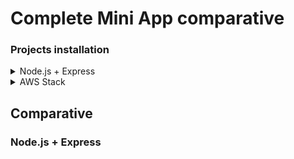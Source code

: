 # Complete Mini App comparative
### Projects installation
<details>
<summary>Node.js + Express</summary>
<p>

### Requirements
- **Node.js** [Download](https://nodejs.org/es/download/)
- **MongoDB Atlas** (You can see how to create and use a MongoDB Atlas database in [this section](https://github.com/codeurjc-students/2019-ServerlessVsExpress/tree/master/sections/Databases))
- **A Gmail account** configured to allow "Less secure apps". This will be used as SMTP server to send the activation links.
- **RabbitMQ** server. Follow this steps to install it:
    1. Type this in the terminal:

    **Linux version:**
    ```sh
    sudo apt-get install rabbitmq-server
    ```

    **MacOS version:**
    ```sh
    brew install rabbitmq
    ```

    2. Run the RabbitMQ server to see if it was installed successfully:

    ```sh
    rabbitmq-server
    ```

    3. RabbitMQ provides a local UI. To access this UI, first, create a new user:

    ```sh
    rabbitmqctl add_user username userpass
    ```

    4. Make this user **administrator**:
    ```sh
    rabbitmqctl set_user_tags username administrator
    ```

    5. Access to the UI providing the above credentials. Click here: [http://localhost:15672](http://localhost:15672). You will be able to see the queues working.

### Installation
#### Backend (Node.js and Express + MongoDB)

1. Clone the repository:

    ```sh
    git clone https://github.com/codeurjc-students/2019-ServerlessVsExpress.git
    ```

2. From the terminal, navigate to the folder **sections -> CompleteMiniApp -> node-express-app -> backend**
3. Install all the modules:

    ```sh
    npm install
    ```

4. Copy the file called .env.example and rename it to .env in the root folder of /backend:

    ```sh
    cp .env.example .env
    ```

5. Fill that file with the right information for your configuration.
6. You could can also modify (optionally) the config file in **src/config/config.js**. This file contains things like the tokens expiration time, the server port, etc. You can see the fields here:

    ```javascript
    module.exports = {
    SERVER_PORT: 4000,
    SECRET: "Aq.?*OxMe;",
    REFRESH_SECRET: "PLKK*;!",
    ACCOUNT_ACTIVATION_SECRET: "aAD?!",
    ACCESS_TOKEN_EXPIRATION_TIME: "5h",
    REFRESH_TOKEN_EXPIRATION_TIME: "20d",
    MONGO_DB_CONNECTION_URL: `mongodb+srv://${MONGO_DB_USER}:${MONGO_DB_PASSWORD}@cluster0-oampc.mongodb.net/${MONGO_DB_NAME}?retryWrites=true&w=majority`
    };
    ```

7. Run the server:

    ```sh
    npm start
    ```

8. Optionally, you can open another terminal, navigate again to **sections -> CompleteMiniApp -> node-express-app -> backend** and execute all the tests by running this command:

    ```sh
    yarn test
    ```

    This will run all the test to check if everything is working as expected. If it is, this message should appear in your terminal:

    <p align="center">
    <img alt="Tests passed" src="./node-express-app/img/tests-passed.png">
    </p>

9. Run the RabbitMQ server (in another terminal window, keeping it alive) if you didn't to allow the generation of pdfs in the background:

    ```sh
    rabbitmq-server
    ```

#### Frontend (React + Redux)

1. If you are here, you should have already cloned the repository. Do it if you didn't. Then, from the terminal, navigate to the folder **sections -> CompleteMiniApp -> node-express-app -> frontend**
2. From there, run the app with the following command:

    ```sh
    npm start
    ```

### Use
After reproducing all the steps from above, you should be able to start playing with the application. The **backend** server is running on the port 4000, but you only need to worry about the frontend right now, which will be the one you will interact with. To access to the frontend, make sure you go to this url: [http://localhost:3000](http://localhost:3000).

There, you will be placed in the login panel. Follow this steps to try all the functionality:

1. In the login panel, click on the bottom link that says "Don't have an account? Sign Up" to create a new account, since you will not have one at the first moment:

<p align="center">
    <img alt="Login panel" src="https://github.com/codeurjc-students/2019-ServerlessVsExpress/blob/develop/sections/UsersManagement/img/node/login-panel.png">
</p>

2. Once you are in the Sign Up panel, enter all the information you are going to be asked for:

<p align="center">
  <img alt="Register panel" src="https://github.com/codeurjc-students/2019-ServerlessVsExpress/blob/develop/sections/UsersManagement/img/node/register-panel.png">
</p>

3. Now, if everything happened the right way, you should receive an activation link in your **email** to activate your account:

<p align="center">
  <img alt="Activation url" src="https://github.com/codeurjc-students/2019-ServerlessVsExpress/blob/develop/sections/UsersManagement/img/node/activation-url.png">
</p>

4. When you do a click on this link, your account will be **activated** in the database, allowing you to perform a login action with the credentials used when you signed up. Go to this url to do it: [http://localhost:3000/login](http://localhost:3000/login)

5. Entering the main page, you will see that an **alert** has appeared on the right-top side. This alert shows itself everytime the number of admins connected at the same time change (with the help of **websockets**). It shows the emails of all the admins connected at that moment:

<p align="center">
  <img alt="Admins connected alert websockets" src="./node-express-app/img/image-admins.png">
</p>

6. From the menu, navigate clicking the link that says **Users**.

7. In the users section, you will be able to see these **two different views** (depending if your role is "ADMIN" or "USER"). To asign the role "ADMIN" to an user, you must go to your mongodb collection and do it manually. By default, every new user has the role "USER":

**User view:**

<p align="center">
  <img alt="Users section (from user role view)" src="./node-express-app/img/users-user-view.png">
</p>

**Admin view:**

<p align="center">
  <img alt="Users section (from admin role view)" src="./node-express-app/img/users-admin-view.png">
</p>

8. If you are an admin, you can activate/deactivate other non-admin accounts to allow/ban them from the application.

9. Over the users table, on the right side, you will find a button that says "print". It will create a pdf on a **background process** and will save it in a pdfs folder that can be found in the backend in the route **/backend/pdfs/**:

**Button to print the users:**

<p align="center">
  <img alt="Print users button" src="./node-express-app/img/print-users-button.png">
</p>

**Folder with the pdfs generated:**

<p align="center">
  <img alt="pdfs folder" src="./node-express-app/img/pdfs-folder.png">
</p>

---

</p>
</details>

<details>
<summary>AWS Stack</summary>
<p>

---

</p>
</details>

## Comparative

### Node.js + Express
